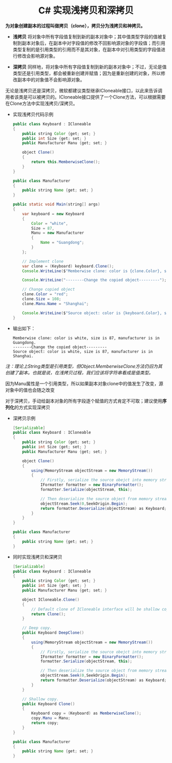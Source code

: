 # <center>C# 实现浅拷贝和深拷贝

**为对象创建副本的过程叫做拷贝（clone），拷贝分为浅拷贝和神拷贝。**

* **浅拷贝** 将对象中所有字段值复制到新的副本对象中；其中值类型字段的值被复制到副本对象后，在副本中对字段值的修改不回影响源对象的字段值；而引用类型复制的是引用类型的引用而不是其对象，在副本中对引用类型的字段值进行修改会影响源对象。

* **深拷贝** 同样地，将对象中所有字段值复制到新的副本对象中；不过，无论是值类型还是引用类型，都会被重新创建并赋值；因为是重新创建的对象，所以修改副本中的对象值不会影响源对象。

无论是浅拷贝还是深拷贝，微软都建议类型继承ICloneable接口，以此来告诉调用者该类是可以被拷贝的。ICloneable接口提供了一个Clone方法，可以根据需要在Clone方法中实现浅拷贝/深拷贝。

* 实现浅拷贝代码示例

    ```java
    public class Keyboard : ICloneable
    {
        public string Color {get; set; }
        public int Size {get; set; }
        public Manufacturer Manu {get; set; }

        object Clone()
        {
            return this.MemberwiseClone();
        }
    }

    public class Manufacturer
    {
        public string Name {get; set; }
    }

    public static void Main(string[] args)
    {
        var keyboard = new Keyboard
        {
            Color = "white",
            Size = 87,
            Manu = new Manufacturer
            {
                Name = "Guangdong";
            }
        };

        // Implement clone
        var clone = (Keyboard) keyboard.Clone();
        Console.WriteLine($"Memberwise clone: color is {clone.Color}, size is {clone.Size}, manufacturer is in {clone.Manu}.")

        Console.WriteLine("--------Change the copied object---------");

        // Change copied object
        clone.Color = "red";
        clone.Size = 108;
        clone.Manu.Name = "Shanghai";

        Console.WriteLine($"Source object: color is {keyboard.Color}, size is {keyboard.Size}, manufacturer is in {keyboard.Manu}.")
    }
    ```
* 输出如下：

    ```
    Memberwise clone: color is white, size is 87, manufacturer is in Guangdong.
    --------Change the copied object---------
    Source object: color is white, size is 87, manufacturer is in Shanghai.
    ```

*注：理论上String类型是引用类型，但Object.MemberwiseClone方法仍旧为其创建了副本。也就是说，在浅拷贝过程，我们应该将字符串看成是值类型。*

因为Manu属性是一个引用类型，所以如果副本对象clone中的值发生了改变，源对象中的值也会随之改变 

对于深拷贝，手动给副本对象的所有字段逐个赋值的方式肯定不可取；建议使用**序列化**的方式实现深拷贝
* 深拷贝示例

    ```java
    [Serializable]
    public class Keyboard : ICloneable
    {
        public string Color {get; set; }
        public int Size {get; set; }
        public Manufacturer Manu {get; set; }

        object Clone()
        {
            using(MemoryStream objectStream = new MemoryStream())
            {
                // Firstly, serialize the source obejct into memory stream via birany formatter.
                IFormatter formatter = new BinaryFormatter();
                formatter.Serialize(objectStream, this);

                // Then deserialize the source object from memory stream and convert into copy object.
                objectStream.Seek(0,SeekOrigin.Begin);
                return formatter.Deserialize(objectStream) as Keyboard;
            }
        }
    }

    public class Manufacturer
    {
        public string Name {get; set; }
    }
    ```

* 同时实现浅拷贝和深拷贝

    ```java
    [Serializable]
    public class Keyboard : ICloneable
    {
        public string Color {get; set; }
        public int Size {get; set; }
        public Manufacturer Manu {get; set; }

        object ICloneable.Clone()
        {
            // Default clone of ICloneable interface will be shallow copy.
            return Clone();
        }

        // Deep copy.
        public Keyboard DeepClone()
        {
            using(MemoryStream objectStream = new MemoryStream())
            {
                // Firstly, serialize the source obejct into memory stream via birany formatter.
                IFormatter formatter = new BinaryFormatter();
                formatter.Serialize(objectStream, this);

                // Then deserialize the source object from memory stream and convert into copy object.
                objectStream.Seek(0,SeekOrigin.Begin);
                return formatter.Deserialize(objectStream) as Keyboard;
            }
        }

        // Shallow copy.
        public Keyboard Clone()
        {
            Keyboard copy = (Keyboard) as MemberwiseClone();
            copy.Manu = Manu;
            return copy;
        }
    }

    public class Manufacturer
    {
        public string Name {get; set; }
    }

    ```
